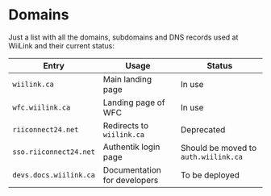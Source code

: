 # Domains

Just a list with all the domains, subdomains and DNS records used at WiiLink and their current status:

| Entry                  | Usage                        | Status                               |
|------------------------|------------------------------|--------------------------------------|
| `wiilink.ca`           | Main landing page            | In use                               |
| `wfc.wiilink.ca`       | Landing page of WFC          | In use                               |
| `riiconnect24.net`     | Redirects to `wiilink.ca`    | Deprecated                           |
| `sso.riiconnect24.net` | Authentik login page         | Should be moved to `auth.wiilink.ca` |
| `devs.docs.wiilink.ca` | Documentation for developers | To be deployed                       |